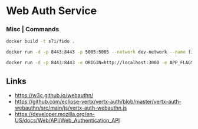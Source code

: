 # Web Auth Service



### Misc | Commands
```bash
docker build -t s7i/fido .
```

```bash
docker run -d -p 8443:8443 -p 5005:5005 --network dev-network --name fido --rm s7i/fido
```

```bash
docker run -d -p 8443:8443 -e ORIGIN=http://localhost:3000 -e APP_FLAGS= -p 5005:5005 --network dev-network --name fido --rm s7i/fido
```

## Links
 - https://w3c.github.io/webauthn/
 - https://github.com/eclipse-vertx/vertx-auth/blob/master/vertx-auth-webauthn/src/main/js/vertx-auth-webauthn.js
 - https://developer.mozilla.org/en-US/docs/Web/API/Web_Authentication_API
 